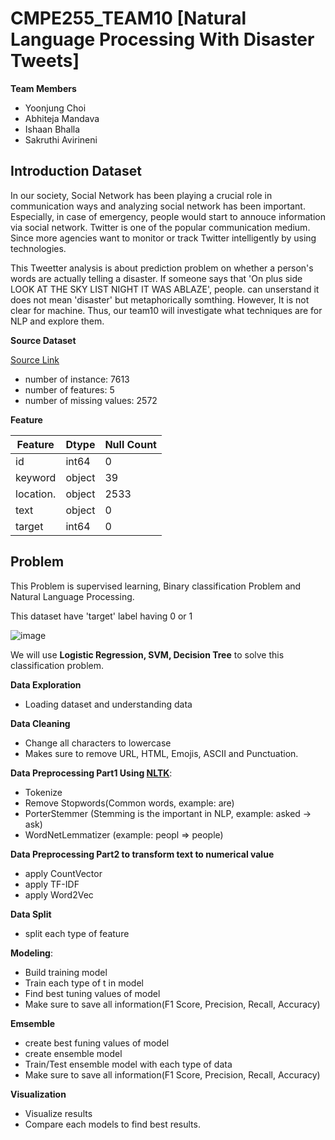 # CMPE255_TEAM10 [Natural Language Processing With Disaster Tweets]

**Team Members**

* Yoonjung Choi
* Abhiteja Mandava
* Ishaan Bhalla
* Sakruthi Avirineni


## Introduction Dataset
In our society, Social Network has been playing a crucial role in communication ways and analyzing social network has been important.
Especially, in case of emergency, people would start to annouce information via social network. Twitter is one of the popular communication medium.
Since more agencies want to monitor or track Twitter intelligently by using technologies.

This Tweetter analysis is about prediction problem on whether a person's words are actually telling a disaster.
If someone says that 'On plus side LOOK AT THE SKY LIST NIGHT IT WAS ABLAZE',  people. can unserstand it does not mean 'disaster' but metaphorically somthing. However, It is not clear for machine. Thus, our team10 will investigate what techniques are for NLP and explore them.

**Source Dataset**

[Source Link](https://www.kaggle.com/competitions/nlp-getting-started/data)

* number of instance: 7613
* number of features: 5
* number of missing values: 2572

**Feature**

| Feature   |  Dtype | Null Count |
|-----------|--------|------------|
| id        | int64  | 0          |
| keyword   | object | 39         |
| location. | object | 2533       |
| text      | object | 0          |
| target    | int64  | 0          |



## Problem
This Problem is supervised learning, Binary classification Problem and Natural Language Processing.


This dataset have 'target' label having 0 or 1 

![image](https://user-images.githubusercontent.com/20979517/164575693-d0ee93c4-d68e-4697-a108-d616754b6eed.png)


We will use **Logistic Regression, SVM, Decision Tree** to solve this classification problem.

**Data Exploration**
* Loading dataset and understanding data

**Data Cleaning**
* Change all characters to lowercase
* Makes sure to remove URL, HTML, Emojis, ASCII and Punctuation. 

**Data Preprocessing Part1 Using [NLTK](https://www.nltk.org/index.html)**:
* Tokenize
* Remove Stopwords(Common words, example: are)
* PorterStemmer (Stemming is the important in NLP, example: asked -> ask)
* WordNetLemmatizer (example: peopl => people)

**Data Preprocessing Part2 to transform text to numerical value**
* apply CountVector
* apply TF-IDF
* apply Word2Vec

**Data Split**
* split each type of feature

**Modeling**:
* Build training model
* Train each type of t in model
* Find best tuning values of model
* Make sure to save all information(F1 Score, Precision, Recall, Accuracy)

**Emsemble**
* create best funing values of model
* create ensemble model
* Train/Test ensemble model with each type of data
* Make sure to save all information(F1 Score, Precision, Recall, Accuracy)

**Visualization**
* Visualize results
* Compare each models to find best results.

